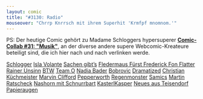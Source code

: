 ```yaml
---
layout: comic
title: "#3130: Radio"
mouseover: "Chrrp Knrrsch mit ihrem Superhit 'Krmfpf mnomnom.'"
---
```


PS:
Der heutige Comic gehört zu Madame Schloggers hypersuperer
<a href="http://schlogger.de/wordpress/"><strong>Comic-Collab #31: "Musik"</strong></a>,
an der diverse andere supere Webcomic-Kreateure beteiligt sind, die ich hier nach und nach verlinken werde.

<a href="http://schlogger.de/wordpress/comic-collab-031-musik/" target="_blank">Schlogger</a>
<a href="http://www.isla-volante.ch/comic-collab-31-musik/" target="_blank">Isla Volante</a>
<a href="http://demichl.wordpress.com/2014/04/15/bellum-vermis-auriculae/" target="_blank">Sachen gibt’s</a>
<a href="http://www.fonflatter.de/2014/04/15/3130-radio/" target="_blank">Fledermaus Fürst Frederick Fon Flatter</a>
<a href="http://rainerunsinn.blogspot.de/2014/04/one-man-audience.html" target="_blank">Rainer Unsinn</a>
<a href="http://btw-comic.de/2014/04/15/musik/" target="_blank">BTW</a>
<a href="http://teamocomics.wordpress.com/2014/04/15/comic-collab-31-musik/" target="_blank">Team O</a>
<a href="http://www.nadiabader.blogspot.ch/2014/04/comic-collab-031-musik.html" target="_blank">Nadia Bader</a>
<a href="http://blogrovic.blogspot.ch/2014/04/comic-collab-31-musik.html" target="_blank">Bobrovic</a>
<a href="http://www.dramatized.de/comic/laerm/" target="_blank">Dramatized</a>
<a href="http://christian-kuechmeister.blogspot.de/2014/04/comic-collap-musik.html" target="_blank">Christian Küchmeister</a>
<a href="http://www.schisslaweng.net/never-stop-rockin/" target="_blank">Marvin Clifford</a>
<a href="http://pepperworth.blogspot.de/2014/04/comic-collab-musik.html" target="_blank">Pepperworth</a>
<a href="http://www.regenmonster.de/2014/04/comic-collab-nr-31-musik.html" target="_blank">Regenmonster</a>
<a href="http://samics.tumblr.com/post/82725964058" target="_blank">Samics</a>
<a href="http://www.crabcards.de/?p=3137" target="_blank">Martin Ratscheck</a>
<a href="http://nashornschnurrbart.tumblr.com/post/82760452129/comiccollab-musik" target="_blank">Nashorn mit Schnurrbart</a>
<a href="http://kasterlkasper.de/2014/04/musik-musique-music-%E6%A5%BD/" target="_blank">KasterlKasper</a>
<a href="http://teisenews.blogspot.de/2014/04/marco-mag-musik.html" target="_blank">Neues aus Teisendorf</a>
<a href="http://www.papieraugen.de/2014/04/comic-collab-musik.html" target="_blank">Papieraugen</a>
